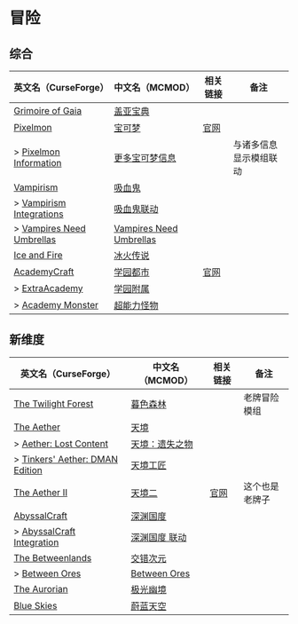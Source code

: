 # 冒险

## 综合

| 英文名（CurseForge）                                                                              | 中文名（MCMOD）                                                 | 相关链接                      | 备注                   |
| ------------------------------------------------------------------------------------------------- | --------------------------------------------------------------- | ----------------------------- | ---------------------- |
| [Grimoire of Gaia](https://www.curseforge.com/minecraft/mc-mods/grimoire-of-gaia)                 | [盖亚宝典](https://www.mcmod.cn/class/399.html)                 |                               |                        |
| [Pixelmon](https://www.curseforge.com/minecraft/mc-mods/pixelmon)                                 | [宝可梦](https://www.mcmod.cn/class/1190.html)                  | [官网](https://reforged.gg/)  |                        |
| > [Pixelmon Information](https://www.curseforge.com/minecraft/mc-mods/pixelmon-information)       | [更多宝可梦信息](https://www.mcmod.cn/class/4251.html)          |                               | 与诸多信息显示模组联动 |
| [Vampirism](https://www.curseforge.com/minecraft/mc-mods/vampirism-become-a-vampire)              | [吸血鬼](https://www.mcmod.cn/class/930.html)                   |                               |                        |
| > [Vampirism Integrations](https://www.curseforge.com/minecraft/mc-mods/vampirism-integrations)   | [吸血鬼联动](https://www.mcmod.cn/class/2439.html)              |                               |                        |
| > [Vampires Need Umbrellas](https://www.curseforge.com/minecraft/mc-mods/vampires-need-umbrellas) | [Vampires Need Umbrellas](https://www.mcmod.cn/class/2405.html) |                               |                        |
| [Ice and Fire](https://www.curseforge.com/minecraft/mc-mods/ice-and-fire-dragons)                 | [冰火传说](https://www.mcmod.cn/class/770.html)                 |                               |                        |
| [AcademyCraft](https://www.curseforge.com/minecraft/mc-mods/academycraft)                         | [学园都市](https://www.mcmod.cn/class/402.html)                 | [官网](https://ac.li-dev.cn/) |                        |
| > [ExtraAcademy](https://www.curseforge.com/minecraft/mc-mods/extraacademy)                       | [学园附属](https://www.mcmod.cn/class/2531.html)                |                               |                        |
| > [Academy Monster](https://www.curseforge.com/minecraft/mc-mods/academy-monster)                 | [超能力怪物](https://www.mcmod.cn/class/567.html)               |                               |                        |

## 新维度

| 英文名（CurseForge）                                                                                        | 中文名（MCMOD）                                        | 相关链接                         | 备注           |
| ----------------------------------------------------------------------------------------------------------- | ------------------------------------------------------ | -------------------------------- | -------------- |
| [The Twilight Forest](https://www.curseforge.com/minecraft/mc-mods/the-twilight-forest)                     | [暮色森林](https://www.mcmod.cn/class/61.html)         |                                  | 老牌冒险模组   |
| [The Aether](https://www.curseforge.com/minecraft/mc-mods/the-aether)                                       | [天境](https://www.mcmod.cn/class/94.html)             |                                  |                |
| > [Aether: Lost Content](https://www.curseforge.com/minecraft/mc-mods/aether-lost-content)                  | [天境：遗失之物](https://www.mcmod.cn/class/2481.html) |                                  |                |
| > [Tinkers' Aether: DMAN Edition](https://www.curseforge.com/minecraft/mc-mods/tinkers-aether-dman-edition) | [天境工匠](https://www.mcmod.cn/class/2160.html)       |                                  |                |
| [The Aether II](https://www.curseforge.com/minecraft/mc-mods/the-aether-ii)                                 | [天境二](https://www.mcmod.cn/class/1137.html)         | [官网](https://gildedgames.com/) | 这个也是老牌子 |
| [AbyssalCraft](https://www.curseforge.com/minecraft/mc-mods/abyssalcraft)                                   | [深渊国度](https://www.mcmod.cn/class/508.html)        |                                  |                |
| > [AbyssalCraft Integration](https://www.curseforge.com/minecraft/mc-mods/abyssalcraft-integration)         | [深渊国度 联动](https://www.mcmod.cn/class/1372.html)  |                                  |                |
| [The Betweenlands](https://www.curseforge.com/minecraft/mc-mods/angry-pixel-the-betweenlands-mod)           | [交错次元](https://www.mcmod.cn/class/499.html)        |                                  |                |
| > [Between Ores](https://www.curseforge.com/minecraft/mc-mods/between-ores)                                 | [Between Ores](https://www.mcmod.cn/class/4540.html)   |                                  |                |
| [The Aurorian](https://www.curseforge.com/minecraft/mc-mods/the-aurorian)                                   | [极光幽境](https://www.mcmod.cn/class/2383.html)       |                                  |                |
| [Blue Skies](https://www.curseforge.com/minecraft/mc-mods/blue-skies)                                       | [蔚蓝天空](https://www.mcmod.cn/class/1563.html)       |                                  |                |
